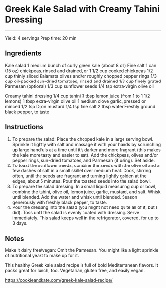 # Greek Kale Salad with Creamy Tahini Dressing
---
Yield: 4 servings
Prep time: 20 min

## Ingredients
Kale salad
1 medium bunch of curly green kale (about 8 oz)
Fine salt
1 can (15 oz) chickpeas, rinsed and drained, or 1 1/2 cup cooked chickpeas
1/2 cup thinly sliced Kalamata olives and/or roughly chopped pepper rings
1/3 cup oil-packed sun-dried tomatoes, rinsed and drained
1/3 cup finely grated Parmesan (optional)
1/3 cup sunflower seeds
1/4 tsp extra-virgin olive oil

Creamy tahini dressing
1/4 cup tahini
3 tbsp lemon juice (from 1 to 1 1/2 lemons)
1 tbsp extra-virgin olive oil
1 medium clove garlic, pressed or minced
1/2 tsp Dijon mustard
1/4 tsp fine salt
2 tbsp water
Freshly ground black pepper, to taste

## Instructions
1. To prepare the salad: Place the chopped kale in a large serving bowl. Sprinkle it lightly with salt and massage it with your hands by scrunching up large handfuls at a time until it’s darker and more fragrant (this makes the kale more tasty and easier to eat). Add the chickpeas, olives and/or pepper rings, sun-dried tomatoes, and Parmesan (if using). Set aside.
2. To toast the sunflower seeds, combine the seeds with the olive oil and a few dashes of salt in a small skillet over medium heat. Cook, stirring often, until the seeds are fragrant and turning lightly golden at the edges, about 5 minutes. Pour the toasted seeds into the salad bowl.
3. To prepare the salad dressing: In a small liquid measuring cup or bowl, combine the tahini, olive oil, lemon juice, garlic, mustard, and salt. Whisk until blended. Add the water and whisk until blended. Season generously with freshly black pepper, to taste.
4. Pour the dressing into the salad (you might not need quite all of it, but I did). Toss until the salad is evenly coated with dressing. Serve immediately. This salad keeps well in the refrigerator, covered, for up to 3 days.

## Notes

Make it dairy free/vegan: Omit the Parmesan. You might like a light sprinkle of nutritional yeast to make up for it.

This healthy Greek kale salad recipe is full of bold Mediterranean flavors. It packs great for lunch, too. Vegetarian, gluten free, and easily vegan.

https://cookieandkate.com/greek-kale-salad-recipe/